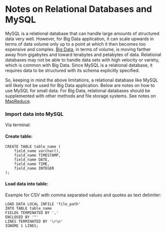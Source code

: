 # Notes on Relational Databases and MySQL

MySQL is a relational database that can handle large amounts of structured data very well. However, for Big Data application, it can scale upwards in terms of data volume only up to a point at which it then becomes too expensive and complex. [Big Data](README.md), in terms of volume, is moving farther away from gigabytes and toward terabytes and petabytes of data. Relational databases may not be able to handle data sets with high velocity or variety, which is common with Big Data. Since MySQL is a relational database, it requires data to be structured with its schema explicitly specified.

So, keeping in mind the above limitations, a relational database like MySQL will likely not be used for Big Data application. Below are notes on how to use MySQL for small data. For Big Data, relational databases should be supplemented with other methods and file storage systems. See notes on [MapReduce](mapreduce_hadoop.md).

### Import data into MySQL

Via terminal:

#### Create table:
```
CREATE TABLE table_name (
	field_name varchar(),
	field_name TIMESTAMP,
	field_name DATE,
	field_name TIME,
	field_name INTEGER
);
```
#### Load data into table:

Example for CSV with comma separated values and quotes as text delimiter:

````
LOAD DATA LOCAL INFILE 'file_path'
INTO TABLE table_name
FIELDS TERMINATED BY ','
ENCLOSED BY '"'
LINES TERMINATED BY '\r\n'
IGNORE 1 LINES;
````
